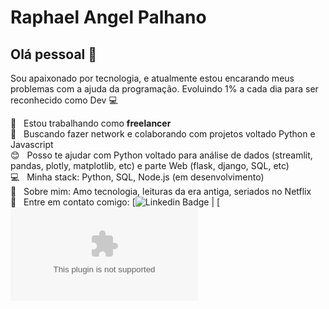 # Raphael Angel Palhano

## Olá pessoal 👋

Sou apaixonado por tecnologia, e atualmente estou encarando meus problemas com a ajuda da programação.
Evoluindo 1% a cada dia para ser reconhecido como Dev :computer:<br>

:office: &nbsp; Estou trabalhando como **freelancer** 
 <br/> :purple_heart: &nbsp; Buscando fazer network e colaborando com projetos voltado Python e Javascript 
 <br/> :blush: &nbsp; Posso te ajudar com Python voltado para análise de dados (streamlit, pandas, plotly, matplotlib, etc) e parte Web (flask, django, SQL, etc) 
 <br/> :computer: &nbsp; Minha stack: Python, SQL, Node.js (em desenvolvimento)
 <br/> 💬  &nbsp; Sobre mim: Amo tecnologia, leituras da era antiga, seriados no Netflix
 <br/> :email: &nbsp; Entre em contato comigo: [![Linkedin Badge](www.linkedin.com/in/raphael-palhano) 
| 
[![Gmail Badge](raphael1angel@gmail.com)

